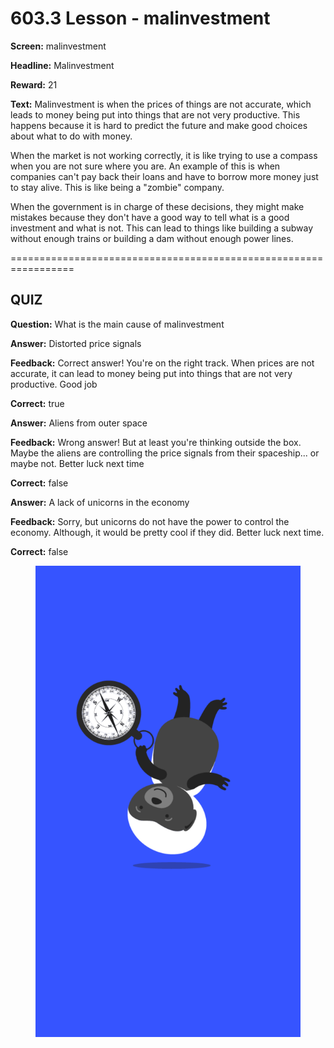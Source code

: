 # 603.3 Lesson - malinvestment

**Screen:** malinvestment

**Headline:** Malinvestment

**Reward:** 21

**Text:** Malinvestment is when the prices of things are not accurate, which leads to money being put into things that are not very productive. This happens because it is hard to predict the future and make good choices about what to do with money.

When the market is not working correctly, it is like trying to use a compass when you are not sure where you are. An example of this is when companies can&#x27;t pay back their loans and have to borrow more money just to stay alive. This is like being a &quot;zombie&quot; company.

When the government is in charge of these decisions, they might make mistakes because they don&#x27;t have a good way to tell what is a good investment and what is not. This can lead to things like building a subway without enough trains or building a dam without enough power lines.


=================================================================

## QUIZ

**Question:** What is the main cause of malinvestment


**Answer:** Distorted price signals

**Feedback:** Correct answer! You&#x27;re on the right track. When prices are not accurate, it can lead to money being put into things that are not very productive. Good job

**Correct:** true

**Answer:** Aliens from outer space

**Feedback:** Wrong answer! But at least you&#x27;re thinking outside the box. Maybe the aliens are controlling the price signals from their spaceship... or maybe not. Better luck next time

**Correct:** false

**Answer:** A lack of unicorns in the economy

**Feedback:** Sorry, but unicorns do not have the power to control the economy. Although, it would be pretty cool if they did. Better luck next time.

**Correct:** false


<figure><img src="../.gitbook/assets/603-03.png" alt=""><figcaption></figcaption></figure>

